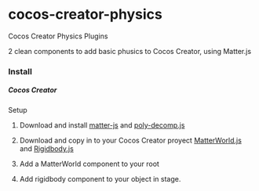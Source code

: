 # cocos-creator-physics
Cocos Creator Physics Plugins

2 clean components to add basic phusics to Cocos Creator, using Matter.js

### Install
##### Cocos Creator

Setup

1. Download and install 
[matter-js](https://github.com/liabru/matter-js/releases/tag/0.10.0) and [poly-decomp.js](https://github.com/schteppe/poly-decomp.js)

2. Download and copy in to your Cocos Creator proyect 
[MatterWorld.js](components/MatterWorld.js) and [Rigidbody.js](components/Rigidbody.js) 

3. Add a MatterWorld component to your root

4. Add rigidbody component to your object in stage. 
